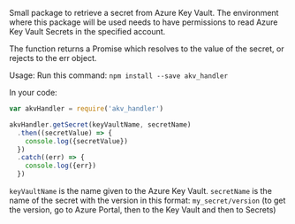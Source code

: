 Small package to retrieve a secret from Azure Key Vault. The environment where this package will be used needs to have permissions to read Azure Key Vault Secrets in the specified account.

The function returns a Promise which resolves to the value of the secret, or rejects to the err object.

Usage:
Run this command:
`npm install --save akv_handler`

In your code:
```js
var akvHandler = require('akv_handler')

akvHandler.getSecret(keyVaultName, secretName)
  .then((secretValue) => {
    console.log({secretValue})
  })
  .catch((err) => {
    console.log({err})
  })
  ```

`keyVaultName` is the name given to the Azure Key Vault.
`secretName` is the name of the secret with the version in this format: `my_secret/version` (to get the version, go to Azure Portal, then to the Key Vault and then to Secrets)
